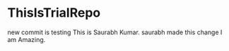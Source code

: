 # ThisIsTrialRepo
new commit is testing
This is Saurabh Kumar. saurabh made this change
I am Amazing.
